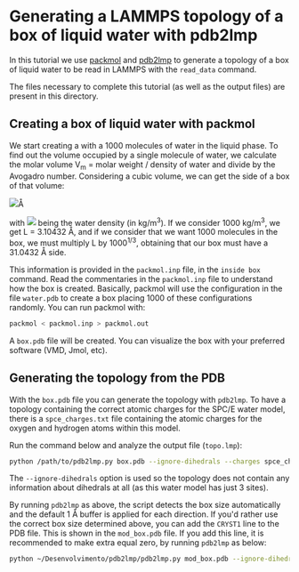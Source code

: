 # Generating a LAMMPS topology of a box of liquid water with pdb2lmp

In this tutorial we use [packmol](http://leandro.iqm.unicamp.br/m3g/packmol/home.shtml) and [pdb2lmp](https://github.com/Sampa-USP/pdb2lmp) to generate a topology of a box of liquid water to be read in LAMMPS with the `read_data` command.

The files necessary to complete this tutorial (as well as the output files) are present in this directory.

## Creating a box of liquid water with packmol
We start creating a with a 1000 molecules of water in the liquid phase. To find out the volume occupied by a single molecule of water, we calculate the molar volume V<sub>m</sub> = molar weight / density of water and divide by the Avogadro number. Considering a cubic volume, we can get the side of a box of that volume:

<img src="https://render.githubusercontent.com/render/math?math=L=%5Cleft(%5Cfrac%7B29915.81%7D%7B%5Crho%7D%5Cright)%5E%7B1%2F3%7D">Å

with <img src="https://render.githubusercontent.com/render/math?math=%5Crho"> being the water density (in kg/m<sup>3</sup>). If we consider 1000 kg/m<sup>3</sup>, we get L = 3.10432 Å, and if we consider that we want 1000 molecules in the box, we must multiply L by 1000<sup>1/3</sup>, obtaining that our box must have a 31.0432 Å side.

This information is provided in the `packmol.inp` file, in the `inside box` command. Read the commentaries in the `packmol.inp` file to understand how the box is created. Basically, packmol will use the configuration in the file `water.pdb` to create a box placing 1000 of these configurations randomly.
You can run packmol with:

```bash
packmol < packmol.inp > packmol.out
```

A `box.pdb` file will be created. You can visualize the box with your preferred software (VMD, Jmol, etc).

## Generating the topology from the PDB
With the `box.pdb` file you can generate the topology with `pdb2lmp`. To have a topology containing the correct atomic charges for the SPC/E water model, there is a `spce_charges.txt` file containing the atomic charges for the oxygen and hydrogen atoms within this model.

Run the command below and analyze the output file (`topo.lmp`):
```bash
python /path/to/pdb2lmp.py box.pdb --ignore-dihedrals --charges spce_charges.txt > topo.lmp
```

The `--ignore-dihedrals` option is used so the topology does not contain any information about dihedrals at all (as this water model has just 3 sites).

By running `pdb2lmp` as above, the script detects the box size automatically and the default 1 Å buffer is applied for each direction. If you'd rather use the correct box size determined above, you can add the `CRYST1` line to the PDB file.
This is shown in the `mod_box.pdb` file. 
If you add this line, it is recommended to make extra equal zero, by running `pdb2lmp` as below:

```bash
python ~/Desenvolvimento/pdb2lmp/pdb2lmp.py mod_box.pdb --ignore-dihedrals --charges spce_charges.txt --buffer-length-axis 0.0 --buffer-length-orthogonal 0.0 > mod_topo.lmp
```

